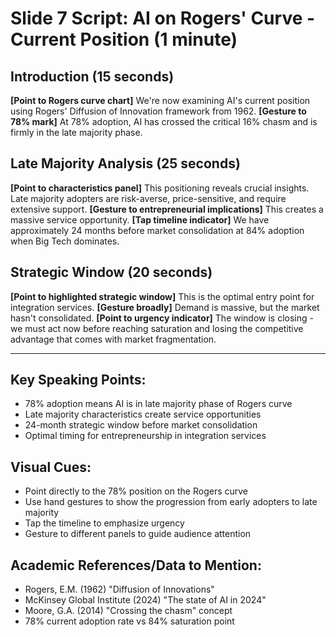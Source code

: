 # Slide 7 Script: AI on Rogers' Curve - Current Position (1 minute)

## Introduction (15 seconds)
**[Point to Rogers curve chart]** We're now examining AI's current position using Rogers' Diffusion of Innovation framework from 1962. **[Gesture to 78% mark]** At 78% adoption, AI has crossed the critical 16% chasm and is firmly in the late majority phase.

## Late Majority Analysis (25 seconds)
**[Point to characteristics panel]** This positioning reveals crucial insights. Late majority adopters are risk-averse, price-sensitive, and require extensive support. **[Gesture to entrepreneurial implications]** This creates a massive service opportunity. **[Tap timeline indicator]** We have approximately 24 months before market consolidation at 84% adoption when Big Tech dominates.

## Strategic Window (20 seconds)
**[Point to highlighted strategic window]** This is the optimal entry point for integration services. **[Gesture broadly]** Demand is massive, but the market hasn't consolidated. **[Point to urgency indicator]** The window is closing - we must act now before reaching saturation and losing the competitive advantage that comes with market fragmentation.

---

## Key Speaking Points:
- 78% adoption means AI is in late majority phase of Rogers curve
- Late majority characteristics create service opportunities
- 24-month strategic window before market consolidation
- Optimal timing for entrepreneurship in integration services

## Visual Cues:
- Point directly to the 78% position on the Rogers curve
- Use hand gestures to show the progression from early adopters to late majority
- Tap the timeline to emphasize urgency
- Gesture to different panels to guide audience attention

## Academic References/Data to Mention:
- Rogers, E.M. (1962) "Diffusion of Innovations" 
- McKinsey Global Institute (2024) "The state of AI in 2024"
- Moore, G.A. (2014) "Crossing the chasm" concept
- 78% current adoption rate vs 84% saturation point